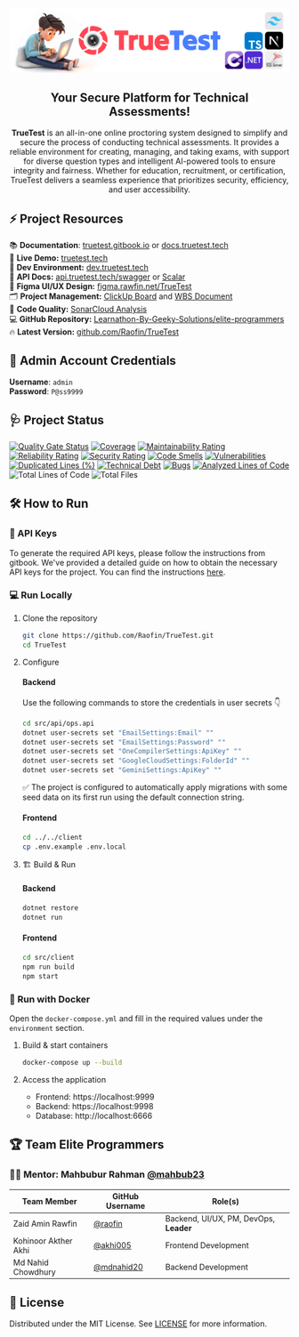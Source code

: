 <div align="center">
  <img src="assets/banner.png" alt="TrueTest Banner">
  <h2>Your Secure Platform for Technical Assessments!</h2>
<b>TrueTest</b> is an all-in-one online proctoring system designed to simplify and secure the process of conducting technical assessments. It provides a reliable environment for creating, managing, and taking exams, with support for diverse question types and intelligent AI-powered tools to ensure integrity and fairness. Whether for education, recruitment, or certification, TrueTest delivers a seamless experience that prioritizes security, efficiency, and user accessibility.
</div>

## ⚡ **Project Resources**

📚 **Documentation**: [truetest.gitbook.io](https://truetest.gitbook.io) or [docs.truetest.tech](https://docs.truetest.tech) <br>
🚀 **Live Demo:** [truetest.tech](https://truetest.tech) <br>
🧪 **Dev Environment:** [dev.truetest.tech](https://dev.truetest.tech) <br>
📡 **API Docs:** [api.truetest.tech/swagger](https://api.truetest.tech/swagger) or [Scalar](https://api.truetest.tech/scalar) <br>
🎨 **Figma UI/UX Design:** [figma.rawfin.net/TrueTest](https://figma.rawfin.net/TrueTest) <br>
🗂️ **Project Management:** [ClickUp Board](https://sharing.clickup.com/9018748645/b/h/6-901804967032-2/87cfea55e909e2c) and [WBS Document](https://docs.google.com/spreadsheets/d/1W8B64OiUsHmxep4WSxsuw9yIJhcLsX7WFnyozvuyhJo/edit?usp=sharing) <br>
💯 **Code Quality:** [SonarCloud Analysis](https://sonarcloud.io/summary/new_code?id=Learnathon-By-Geeky-Solutions_elite-programmers&branch=main) <br>
💻 **GitHub Repository:** [Learnathon-By-Geeky-Solutions/elite-programmers](https://github.com/Learnathon-By-Geeky-Solutions/elite-programmers) <br>
🔥 **Latest Version:** [github.com/Raofin/TrueTest](https://github.com/Raofin/TrueTest) <br>

## 🔑 **Admin Account Credentials**

**Username**: `admin` <br>
**Password**: `P@ss9999`

## 🩺 Project Status

[![Quality Gate Status](https://sonarcloud.io/api/project_badges/measure?project=Learnathon-By-Geeky-Solutions_elite-programmers&metric=alert_status)](https://sonarcloud.io/summary/new_code?id=Learnathon-By-Geeky-Solutions_elite-programmers)
[![Coverage](https://sonarcloud.io/api/project_badges/measure?project=Learnathon-By-Geeky-Solutions_elite-programmers&metric=coverage)](https://sonarcloud.io/summary/new_code?id=Learnathon-By-Geeky-Solutions_elite-programmers)
[![Maintainability Rating](https://sonarcloud.io/api/project_badges/measure?project=Learnathon-By-Geeky-Solutions_elite-programmers&metric=sqale_rating)](https://sonarcloud.io/summary/new_code?id=Learnathon-By-Geeky-Solutions_elite-programmers)
[![Reliability Rating](https://sonarcloud.io/api/project_badges/measure?project=Learnathon-By-Geeky-Solutions_elite-programmers&metric=reliability_rating)](https://sonarcloud.io/summary/new_code?id=Learnathon-By-Geeky-Solutions_elite-programmers)
[![Security Rating](https://sonarcloud.io/api/project_badges/measure?project=Learnathon-By-Geeky-Solutions_elite-programmers&metric=security_rating)](https://sonarcloud.io/summary/new_code?id=Learnathon-By-Geeky-Solutions_elite-programmers)
[![Code Smells](https://sonarcloud.io/api/project_badges/measure?project=Learnathon-By-Geeky-Solutions_elite-programmers&metric=code_smells)](https://sonarcloud.io/summary/new_code?id=Learnathon-By-Geeky-Solutions_elite-programmers)
[![Vulnerabilities](https://sonarcloud.io/api/project_badges/measure?project=Learnathon-By-Geeky-Solutions_elite-programmers&metric=vulnerabilities)](https://sonarcloud.io/summary/new_code?id=Learnathon-By-Geeky-Solutions_elite-programmers)
[![Duplicated Lines (%)](https://sonarcloud.io/api/project_badges/measure?project=Learnathon-By-Geeky-Solutions_elite-programmers&metric=duplicated_lines_density)](https://sonarcloud.io/summary/new_code?id=Learnathon-By-Geeky-Solutions_elite-programmers)
[![Technical Debt](https://sonarcloud.io/api/project_badges/measure?project=Learnathon-By-Geeky-Solutions_elite-programmers&metric=sqale_index)](https://sonarcloud.io/summary/new_code?id=Learnathon-By-Geeky-Solutions_elite-programmers)
[![Bugs](https://sonarcloud.io/api/project_badges/measure?project=Learnathon-By-Geeky-Solutions_elite-programmers&metric=bugs)](https://sonarcloud.io/summary/new_code?id=Learnathon-By-Geeky-Solutions_elite-programmers)
[![Analyzed Lines of Code](https://sonarcloud.io/api/project_badges/measure?project=Learnathon-By-Geeky-Solutions_elite-programmers&metric=ncloc)](https://sonarcloud.io/summary/new_code?id=Learnathon-By-Geeky-Solutions_elite-programmers)
![Total Lines of Code](https://tokei.rs/b1/github/Learnathon-By-Geeky-Solutions/elite-programmers?category=code)
![Total Files](https://tokei.rs/b1/github/Learnathon-By-Geeky-Solutions/elite-programmers?category=files)


## 🛠️ How to Run

### 🔐 API Keys

To generate the required API keys, please follow the instructions from gitbook. We've provided a detailed guide on how to obtain the necessary API keys for the project. You can find the instructions [here](https://truetest.gitbook.io/docs/how-to-run#api-keys).

### 💻 Run Locally

1. Clone the repository

    ```bash
    git clone https://github.com/Raofin/TrueTest.git
    cd TrueTest
    ```

2. Configure

    #### Backend

    Use the following commands to store the credentials in user secrets 👇

    ```bash
    cd src/api/ops.api
    dotnet user-secrets set "EmailSettings:Email" ""
    dotnet user-secrets set "EmailSettings:Password" ""
    dotnet user-secrets set "OneCompilerSettings:ApiKey" ""
    dotnet user-secrets set "GoogleCloudSettings:FolderId" ""
    dotnet user-secrets set "GeminiSettings:ApiKey" ""
    ```

    ✅ The project is configured to automatically apply migrations with some seed data on its first run using the default connection string.

    #### Frontend

    ```bash
    cd ../../client
    cp .env.example .env.local
    ```

3. 🏗️ Build & Run

    #### Backend

    ```bash
    dotnet restore
    dotnet run
    ```

    #### Frontend

    ```bash
    cd src/client
    npm run build
    npm start
    ```

### 🐳 Run with Docker

Open the `docker-compose.yml` and fill in the required values under the `environment` section.

1. Build & start containers

    ```bash
    docker-compose up --build
    ```

2. Access the application

   - Frontend: https://localhost:9999
   - Backend: https://localhost:9998
   - Database: http://localhost:6666

## 🏆 Team Elite Programmers

### 👨‍🏫 Mentor: Mahbubur Rahman [@mahbub23](https://github.com/mahbub23)

| Team Member          | GitHub Username                            | Role(s)                                |
| -------------------- | ------------------------------------------ | -------------------------------------- |
| Zaid Amin Rawfin     | [@raofin](https://github.com/raofin)       | Backend, UI/UX, PM, DevOps, **Leader** |
| Kohinoor Akther Akhi | [@akhi005](https://github.com/Akhi005)     | Frontend Development                   |
| Md Nahid Chowdhury   | [@mdnahid20](https://github.com/mdnahid20) | Backend Development                    |

## 🪪 License

Distributed under the MIT License. See [LICENSE](LICENSE) for more information.
